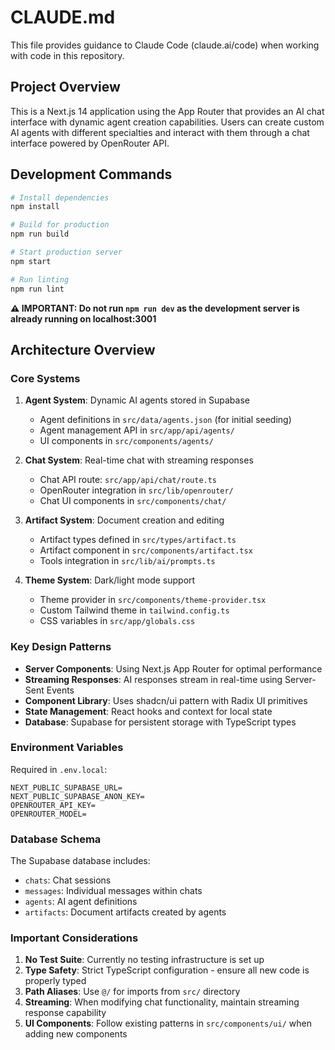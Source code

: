 # CLAUDE.md

This file provides guidance to Claude Code (claude.ai/code) when working with code in this repository.

## Project Overview

This is a Next.js 14 application using the App Router that provides an AI chat interface with dynamic agent creation capabilities. Users can create custom AI agents with different specialties and interact with them through a chat interface powered by OpenRouter API.

## Development Commands

```bash
# Install dependencies
npm install

# Build for production
npm run build

# Start production server
npm start

# Run linting
npm run lint
```

**⚠️ IMPORTANT: Do not run `npm run dev` as the development server is already running on localhost:3001**

## Architecture Overview

### Core Systems

1. **Agent System**: Dynamic AI agents stored in Supabase
   - Agent definitions in `src/data/agents.json` (for initial seeding)
   - Agent management API in `src/app/api/agents/`
   - UI components in `src/components/agents/`

2. **Chat System**: Real-time chat with streaming responses
   - Chat API route: `src/app/api/chat/route.ts`
   - OpenRouter integration in `src/lib/openrouter/`
   - Chat UI components in `src/components/chat/`

3. **Artifact System**: Document creation and editing
   - Artifact types defined in `src/types/artifact.ts`
   - Artifact component in `src/components/artifact.tsx`
   - Tools integration in `src/lib/ai/prompts.ts`

4. **Theme System**: Dark/light mode support
   - Theme provider in `src/components/theme-provider.tsx`
   - Custom Tailwind theme in `tailwind.config.ts`
   - CSS variables in `src/app/globals.css`

### Key Design Patterns

- **Server Components**: Using Next.js App Router for optimal performance
- **Streaming Responses**: AI responses stream in real-time using Server-Sent Events
- **Component Library**: Uses shadcn/ui pattern with Radix UI primitives
- **State Management**: React hooks and context for local state
- **Database**: Supabase for persistent storage with TypeScript types

### Environment Variables

Required in `.env.local`:
```
NEXT_PUBLIC_SUPABASE_URL=
NEXT_PUBLIC_SUPABASE_ANON_KEY=
OPENROUTER_API_KEY=
OPENROUTER_MODEL=
```

### Database Schema

The Supabase database includes:
- `chats`: Chat sessions
- `messages`: Individual messages within chats
- `agents`: AI agent definitions
- `artifacts`: Document artifacts created by agents

### Important Considerations

1. **No Test Suite**: Currently no testing infrastructure is set up
2. **Type Safety**: Strict TypeScript configuration - ensure all new code is properly typed
3. **Path Aliases**: Use `@/` for imports from `src/` directory
4. **Streaming**: When modifying chat functionality, maintain streaming response capability
5. **UI Components**: Follow existing patterns in `src/components/ui/` when adding new components